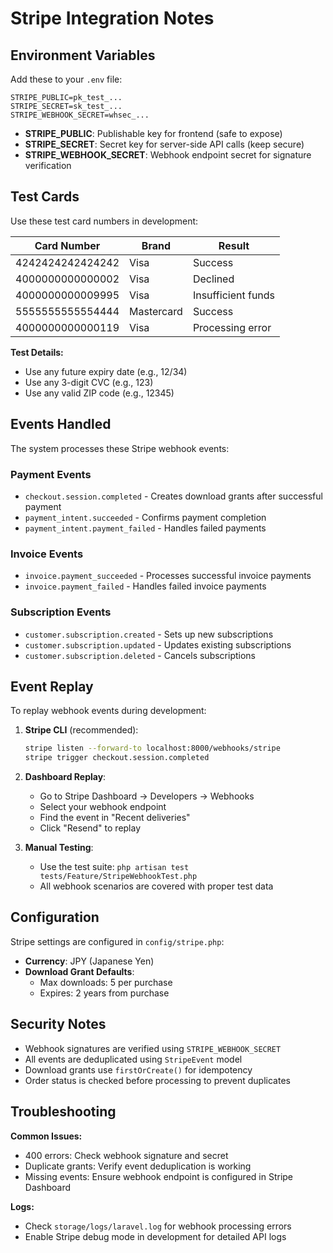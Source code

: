 # Stripe Integration Notes

## Environment Variables

Add these to your `.env` file:

```env
STRIPE_PUBLIC=pk_test_...
STRIPE_SECRET=sk_test_...
STRIPE_WEBHOOK_SECRET=whsec_...
```

- **STRIPE_PUBLIC**: Publishable key for frontend (safe to expose)
- **STRIPE_SECRET**: Secret key for server-side API calls (keep secure)
- **STRIPE_WEBHOOK_SECRET**: Webhook endpoint secret for signature verification

## Test Cards

Use these test card numbers in development:

| Card Number | Brand | Result |
|-------------|-------|--------|
| 4242424242424242 | Visa | Success |
| 4000000000000002 | Visa | Declined |
| 4000000000009995 | Visa | Insufficient funds |
| 5555555555554444 | Mastercard | Success |
| 4000000000000119 | Visa | Processing error |

**Test Details:**
- Use any future expiry date (e.g., 12/34)
- Use any 3-digit CVC (e.g., 123)
- Use any valid ZIP code (e.g., 12345)

## Events Handled

The system processes these Stripe webhook events:

### Payment Events
- `checkout.session.completed` - Creates download grants after successful payment
- `payment_intent.succeeded` - Confirms payment completion
- `payment_intent.payment_failed` - Handles failed payments

### Invoice Events
- `invoice.payment_succeeded` - Processes successful invoice payments
- `invoice.payment_failed` - Handles failed invoice payments

### Subscription Events
- `customer.subscription.created` - Sets up new subscriptions
- `customer.subscription.updated` - Updates existing subscriptions
- `customer.subscription.deleted` - Cancels subscriptions

## Event Replay

To replay webhook events during development:

1. **Stripe CLI** (recommended):
   ```bash
   stripe listen --forward-to localhost:8000/webhooks/stripe
   stripe trigger checkout.session.completed
   ```

2. **Dashboard Replay**:
   - Go to Stripe Dashboard → Developers → Webhooks
   - Select your webhook endpoint
   - Find the event in "Recent deliveries"
   - Click "Resend" to replay

3. **Manual Testing**:
   - Use the test suite: `php artisan test tests/Feature/StripeWebhookTest.php`
   - All webhook scenarios are covered with proper test data

## Configuration

Stripe settings are configured in `config/stripe.php`:

- **Currency**: JPY (Japanese Yen)
- **Download Grant Defaults**:
  - Max downloads: 5 per purchase
  - Expires: 2 years from purchase

## Security Notes

- Webhook signatures are verified using `STRIPE_WEBHOOK_SECRET`
- All events are deduplicated using `StripeEvent` model
- Download grants use `firstOrCreate()` for idempotency
- Order status is checked before processing to prevent duplicates

## Troubleshooting

**Common Issues:**
- 400 errors: Check webhook signature and secret
- Duplicate grants: Verify event deduplication is working
- Missing events: Ensure webhook endpoint is configured in Stripe Dashboard

**Logs:**
- Check `storage/logs/laravel.log` for webhook processing errors
- Enable Stripe debug mode in development for detailed API logs